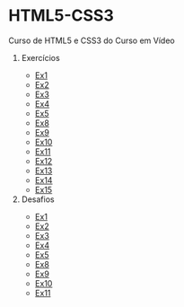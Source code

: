 # HTML5-CSS3
 Curso de HTML5 e CSS3 do Curso em Vídeo

<ol>
    <li>Exercícios</li>
     <ul>
         <li><a href="https://y4guinho.github.io/HTML5-CSS3/ex001/">Ex1</a></li>
         <li><a href="https://y4guinho.github.io/HTML5-CSS3/ex002/">Ex2</a></li>
         <li><a href="https://y4guinho.github.io/HTML5-CSS3/ex003/">Ex3</a></li>
         <li><a href="https://y4guinho.github.io/HTML5-CSS3/ex004/">Ex4</a></li>
         <li><a href="https://y4guinho.github.io/HTML5-CSS3/ex005/">Ex5</a></li>
         <li><a href="https://y4guinho.github.io/HTML5-CSS3/ex008/">Ex8</a></li>
         <li><a href="https://y4guinho.github.io/HTML5-CSS3/ex009/">Ex9</a></li>
         <li><a href="https://y4guinho.github.io/HTML5-CSS3/ex010/">Ex10</a></li>
         <li><a href="https://y4guinho.github.io/HTML5-CSS3/ex011/">Ex11</a></li>
         <li><a href="https://y4guinho.github.io/HTML5-CSS3/ex012/">Ex12</a></li>
         <li><a href="https://y4guinho.github.io/HTML5-CSS3/ex013/">Ex13</a></li>
         <li><a href="https://y4guinho.github.io/HTML5-CSS3/ex014/">Ex14</a></li>
         <li><a href="https://y4guinho.github.io/HTML5-CSS3/ex015/">Ex15</a></li>
     </ul>
     <li>Desafios</li>
     <ul>
        <li><a href="https://y4guinho.github.io/HTML5-CSS3/Modulo-1-Desafios/DF01/">Ex1</a></li>
        <li><a href="https://y4guinho.github.io/HTML5-CSS3/Modulo-1-Desafios/DF02/">Ex2</a></li>
        <li><a href="https://y4guinho.github.io/HTML5-CSS3/Modulo-1-Desafios/DF03/">Ex3</a></li>
        <li><a href="https://y4guinho.github.io/HTML5-CSS3/Modulo-1-Desafios/DF04/">Ex4</a></li>
        <li><a href="https://y4guinho.github.io/HTML5-CSS3/Modulo-1-Desafios/DF05/">Ex5</a></li>
        <li><a href="https://y4guinho.github.io/HTML5-CSS3/Modulo-1-Desafios/DF06/">Ex8</a></li>
        <li><a href="https://y4guinho.github.io/HTML5-CSS3/Modulo-1-Desafios/DF07/">Ex9</a></li>
        <li><a href="https://y4guinho.github.io/HTML5-CSS3/Modulo-1-Desafios/DF08/">Ex10</a></li>
        <li><a href="https://y4guinho.github.io/HTML5-CSS3/Modulo-1-Desafios/DF09/">Ex11</a></li>
     </ul>
</ol>

